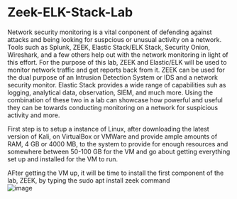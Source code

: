 # Zeek-ELK-Stack-Lab

Network security monitoring is a vital conponent of defending against attacks and being looking for suspcious or unusual activity on a network. Tools such as Splunk, ZEEK, Elastic Stack/ELK Stack, Security Onion, Wireshark, and a few others help out with the network monitoring in light of this effort. For the purpose of this lab, ZEEK and Elastic/ELK will be used to monitor network traffic and get reports back from it. ZEEK can be used for the dual purpose of an Intrusion Detection System or IDS and a network security monitor. Elastic Stack provides a wide range of capabilities suh as logging, analytical data, observation, SIEM, and much more. Using the combination of these two in a lab can showcase how powerful and useful they can be towards conducting monitoring on a network for suspicious activity and more.

First step is to setup a instance of Linux, after downloading the latest version of Kali, on VirtualBox or VMWare and provide ample amounts of RAM, 4 GB or 4000 MB, to the system to provide for enough resources and somewhere between 50-100 GB for the VM and go about getting everything set up and installed for the VM to run.  

AFter getting the VM up, it will be time to install the first component of the lab, ZEEK, by typing the sudo apt install zeek command  
![image](https://github.com/JWT890/Zeek-ELK-Stack-Lab/assets/95875505/d4f5086c-7996-4572-afde-9a041751db46)
